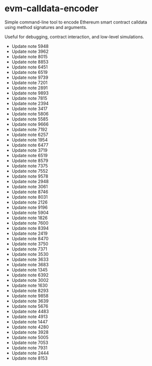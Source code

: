 # evm-calldata-encoder

Simple command-line tool to encode Ethereum smart contract calldata using method signatures and arguments.

Useful for debugging, contract interaction, and low-level simulations.
- Update note 5948
- Update note 3962
- Update note 8015
- Update note 8853
- Update note 6451
- Update note 6519
- Update note 9739
- Update note 7201
- Update note 2891
- Update note 9893
- Update note 7815
- Update note 2394
- Update note 3417
- Update note 5806
- Update note 5585
- Update note 9666
- Update note 7192
- Update note 6257
- Update note 1954
- Update note 6477
- Update note 3719
- Update note 6519
- Update note 8579
- Update note 7375
- Update note 7552
- Update note 9578
- Update note 2948
- Update note 3061
- Update note 8746
- Update note 8031
- Update note 2126
- Update note 9196
- Update note 5904
- Update note 1826
- Update note 7600
- Update note 8394
- Update note 2419
- Update note 8470
- Update note 3750
- Update note 7371
- Update note 3530
- Update note 3633
- Update note 3683
- Update note 1345
- Update note 6392
- Update note 3002
- Update note 1630
- Update note 8293
- Update note 9858
- Update note 3639
- Update note 5676
- Update note 4483
- Update note 4913
- Update note 1447
- Update note 4280
- Update note 3928
- Update note 5005
- Update note 7053
- Update note 7931
- Update note 2444
- Update note 8153
